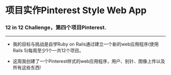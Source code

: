 # 项目实作Pinterest Style Web App

### 12 in 12 Challenge，第四个项目Pinterest.

***

* 我的目标与挑战是自学Ruby on Rails通过建立一个新的web应用程序(使用Rails 5)每周至少1个一共12个项目。

* 这周我创建了一个Pinterest样式的web应用程序，用户、别针、图像上传以及所有这些东西!
